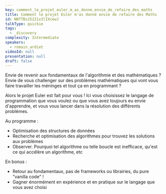 ```yaml
---
key: comment_le_projet_euler_m_as_donne_envie_de_refaire_des_maths
title: Comment le projet Euler m'as donné envie de refaire des Maths
id: NNTTBs25221x3lIXcewJ
talkType: quickie
tags:
  - _discovery
complexity: Intermediate
speakers:
  - romain_ardiet
videoId: null
presentation: null
draft: false
---
```

Envie de revenir aux fondamentaux de l'algorithmie et des mathématiques ?
Envie de vous challenger sur des problèmes mathématiques qui vont vous faire travailler les méninges et tout ça en programmant ?

Alors le projet Euler est fait pour vous ! Ici vous choisissez le langage de programmation que vous voulez ou que vous avez toujours eu envie d'apprendre, et vous vous lancer dans la résolution des différents problèmes.

Au programme : 
- Optimisation des structures de données 
- Recherche et optimisation des algorithmes pour trouvez les solutions aux problèmes
- Observer. Pourquoi tel algorithme ou telle boucle est inefficace, qu'est ce qui accélère un algorithme, etc

En bonus : 
- Retour au fondamentaux, pas de frameworks ou librairies, du pure "vanilla code" !
- Gagner énormément en expérience et en pratique sur le langage que vous avez choisi